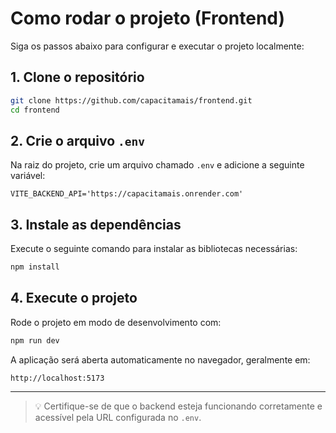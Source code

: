 # Como rodar o projeto (Frontend)

Siga os passos abaixo para configurar e executar o projeto localmente:

## 1. Clone o repositório

```bash
git clone https://github.com/capacitamais/frontend.git
cd frontend
```

## 2. Crie o arquivo `.env`

Na raiz do projeto, crie um arquivo chamado `.env` e adicione a seguinte variável:

```env
VITE_BACKEND_API='https://capacitamais.onrender.com'
```

## 3. Instale as dependências

Execute o seguinte comando para instalar as bibliotecas necessárias:

```bash
npm install
```

## 4. Execute o projeto

Rode o projeto em modo de desenvolvimento com:

```bash
npm run dev
```

A aplicação será aberta automaticamente no navegador, geralmente em:

```
http://localhost:5173
```

---

> 💡 Certifique-se de que o backend esteja funcionando corretamente e acessível pela URL configurada no `.env`.
